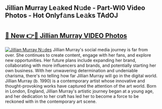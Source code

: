 ## Jillian Murray Le𝚊ked N𝚞de - Part-WI0 Video Photos - Hot Onlyf𝚊ns Le𝚊ks TAdOJ

# <h2><a href="http://ab43545.deff.icu/?id=Jillian+Murray">🔗 New 👉🔴 Jillian Murray VIDEO Photos</a></h2>

[![Jillian Murray N𝚞des](https://i.imgur.com/rIISA9y.gif)](http://ab43545.deff.icu/?id=Jillian+Murray)
Jillian Murray's social media journey is far from over. She continues to create content, engage with her fans, and explore new opportunities. Her future plans include expanding her brand, collaborating with more influencers and brands, and potentially starting her own business. With her unwavering determination and undeniable charisma, there's no telling how far Jillian Murray will go in the digital world. Jillian Murray (b. 1990) is a contemporary artist whose innovative and thought-provoking works have captured the attention of the art world. Born in London, England, Jillian Murray's artistic journey began at a young age, and her dedication to her craft has led her to become a force to be reckoned with in the contemporary art scene.
